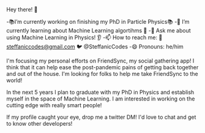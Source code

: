 Hey there! 👋

-📚I’m currently working on finishing my PhD in Particle Physics📚
-🤖 I’m currently learning about Machine Learning algortihms 🤖
-💬 Ask me about using Machine Learning in Physics! 👂
-📫 How to reach me: 📧 steffaniccodes@gmail.com 🐦 @SteffanicCodes
-😄 Pronouns: he/him

I'm focusing my personal efforts on FriendSync, my social gathering app! I think that it can help ease the post-pandemic pains of getting back together and out of the house.
I'm looking for folks to help me take FriendSync to the world! 

In the next 5 years I plan to graduate with my PhD in Physics and establish myself in the space of Machine Learning. I am interested in working on the cutting edge with really smart people!

If my profile caught your eye, drop me a twitter DM! I'd love to chat and get to know other developers!
